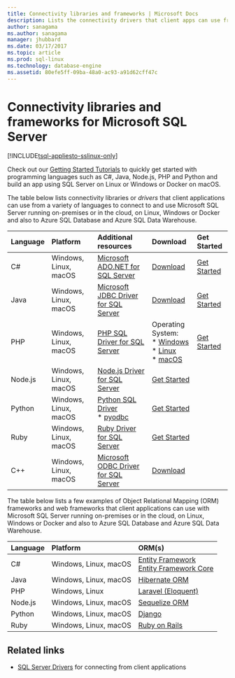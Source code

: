 ```yaml
---
title: Connectivity libraries and frameworks | Microsoft Docs
description: Lists the connectivity drivers that client apps can use from various languages to connect to Microsoft SQL Server running on-premises or in the cloud, on Linux, Windows or Docker and also to Azure SQL Database and Azure SQL Data Warehouse. 
author: sanagama 
ms.author: sanagama 
manager: jhubbard
ms.date: 03/17/2017
ms.topic: article
ms.prod: sql-linux
ms.technology: database-engine
ms.assetid: 80efe5ff-09ba-48a0-ac93-a91d62cff47c
---
```

# Connectivity libraries and frameworks for Microsoft SQL Server

[!INCLUDE[tsql-appliesto-sslinux-only](../includes/tsql-appliesto-sslinux-only.md)]

Check out our [Getting Started Tutorials](http://aka.ms/sqldev) to quickly get started with programming languages such as C#, Java, Node.js, PHP and Python and build an app using SQL Server on Linux or Windows or Docker on macOS.

The table below lists connectivity libraries or *drivers* that client applications can use from a variety of languages to connect to and use Microsoft SQL Server running on-premises or in the cloud, on Linux, Windows or Docker and also to Azure SQL Database and Azure SQL Data Warehouse. 

| Language | Platform | Additional resources | Download | Get Started |
| :-- | :-- | :-- | :-- | :-- |
| C# | Windows, Linux, macOS | [Microsoft ADO.NET for SQL Server](http://msdn.microsoft.com/library/mt657768.aspx) | [Download](https://msdn.microsoft.com/vstudio/aa496123.aspx) | [Get Started](https://www.microsoft.com/en-us/sql-server/developer-get-started/csharp/ubuntu)
| Java | Windows, Linux, macOS | [Microsoft JDBC Driver for SQL Server](http://msdn.microsoft.com/library/mt484311.aspx) | [Download](http://go.microsoft.com/fwlink/?LinkId=245496) |  [Get Started](https://www.microsoft.com/en-us/sql-server/developer-get-started/java/ubuntu)
| PHP | Windows, Linux, macOS| [PHP SQL Driver for SQL Server](http://msdn.microsoft.com/library/dn865013.aspx) | Operating System: <br/> \* [Windows](https://www.microsoft.com/download/details.aspx?id=20098) <br/> \* [Linux](https://github.com/Microsoft/msphpsql/tree/dev#install-unix) <br/> \* [macOS](https://github.com/Microsoft/msphpsql/tree/dev#install-unix) |  [Get Started](https://www.microsoft.com/en-us/sql-server/developer-get-started/php/ubuntu)
| Node.js | Windows, Linux, macOS | [Node.js Driver for SQL Server](/sql-docs/docs/connect/node-js/node-js-driver-for-sql-server) |  [Get Started](https://www.microsoft.com/en-us/sql-server/developer-get-started/node/ubuntu)
| Python | Windows, Linux, macOS | [Python SQL Driver](/sql-docs/docs/connect/python/python-driver-for-sql-server) <br/> \* [pyodbc](http://msdn.microsoft.com/library/mt763257.aspx) |  [Get Started](https://www.microsoft.com/en-us/sql-server/developer-get-started/python/ubuntu)
| Ruby | Windows, Linux, macOS | [Ruby Driver for SQL Server](/sql-docs/docs/connect/ruby/ruby-driver-for-sql-server) | [Get Started](https://www.microsoft.com/en-us/sql-server/developer-get-started/ruby/ubuntu)
| C++ | Windows, Linux, macOS | [Microsoft ODBC Driver for SQL Server](https://msdn.microsoft.com/en-us/library/mt654048(v=sql.1).aspx) | [Download](https://msdn.microsoft.com/en-us/library/mt654048(v=sql.1).aspx) |  

The table below lists a few examples of Object Relational Mapping (ORM) frameworks and web frameworks that client applications can use with Microsoft SQL Server running on-premises or in the cloud, on Linux, Windows or Docker and also to Azure SQL Database and Azure SQL Data Warehouse. 

| Language | Platform | ORM(s) |
| :-- | :-- | :-- |
| C# | Windows, Linux, macOS | [Entity Framework](https://docs.microsoft.com/en-us/ef)<br>[Entity Framework Core](https://docs.microsoft.com/en-us/ef/core/index) |
| Java | Windows, Linux, macOS |[Hibernate ORM](http://hibernate.org/orm)|
| PHP | Windows, Linux | [Laravel (Eloquent)](https://laravel.com/docs/5.0/eloquent) |
| Node.js | Windows, Linux, macOS | [Sequelize ORM](http://docs.sequelizejs.com) |
| Python | Windows, Linux, macOS |[Django](https://www.djangoproject.com/) |
| Ruby | Windows, Linux, macOS | [Ruby on Rails](http://rubyonrails.org/) |

## Related links
- [SQL Server Drivers](http://msdn.microsoft.com/library/mt654049.aspx) for connecting from client applications
